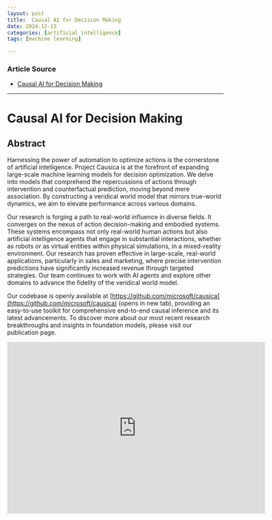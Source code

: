 ```yaml
---
layout: post
title:  Causal AI for Decision Making
date: 2024-12-13
categories: [artificial intelligence]
tags: [machine learning]

---
```


### Article Source


* [Causal AI for Decision Making](https://www.youtube.com/watch?v=rJxALhMMctQ)

---


# Causal AI for Decision Making

## Abstract



Harnessing the power of automation to optimize actions is the cornerstone of artificial intelligence. Project Causica is at the forefront of expanding large-scale machine learning models for decision optimization. We delve into models that comprehend the repercussions of actions through intervention and counterfactual prediction, moving beyond mere association. By constructing a veridical world model that mirrors true-world dynamics, we aim to elevate performance across various domains.

Our research is forging a path to real-world influence in diverse fields. It converges on the nexus of action decision-making and embodied systems. These systems encompass not only real-world human actions but also artificial intelligence agents that engage in substantial interactions, whether as robots or as virtual entities within physical simulations, in a mixed-reality environment. Our research has proven effective in large-scale, real-world applications, particularly in sales and marketing, where precise intervention predictions have significantly increased revenue through targeted strategies. Our team continues to work with AI agents and explore other domains to advance the fidelity of the veridical world model.

Our codebase is openly available at [https://github.com/microsoft/causica](https://github.com/microsoft/causica) (opens in new tab), providing an easy-to-use toolkit for comprehensive end-to-end causal inference and its latest advancements. To discover more about our most recent research breakthroughs and insights in foundation models, please visit our publication page.

<iframe width="600" height="400" src="https://www.youtube.com/embed/rJxALhMMctQ?si=XVLytFb9BBSNCkKS" title="YouTube video player" frameborder="0" allow="accelerometer; autoplay; clipboard-write; encrypted-media; gyroscope; picture-in-picture; web-share" referrerpolicy="strict-origin-when-cross-origin" allowfullscreen></iframe>
